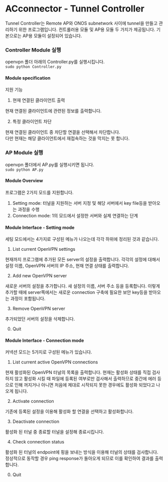 # ACconnector - Tunnel Controller

Tunnel Controller는 Remote AP와 ONOS subnetwork 사이에 tunnel을 만들고 관리하기 위한 프로그램입니다.
컨트롤러용 모듈 및 AP용 모듈 두 가지가 제공됩니다.
기본으로는 AP용 모듈이 설정되어 있습니다.

### Controller Module 실행
openvpn 폴더 아래의 Controller.py를 실행시킵니다.  
  `sudo python Controller.py`

#### Module specification
지원 기능

1. 현재 연결된 클라이언트 출력

  현재 연결된 클라이언트에 관련된 정보를 출력합니다.
  
2. 특정 클라이언트 차단

  현재 연결된 클라이언트 중 차단할 연결을 선택해서 차단합니다.  
  다만 현재는 해당 클라이언트에서 재접속하는 것을 막지는 못 합니다.


### AP Module 실행
openvpn 폴더에서 AP.py를 실행시키면 됩니다.  
  `sudo python AP.py`

#### Module Overview
프로그램은 2가지 모드를 지원합니다.  
1. Setting mode: 터널을 지원하는 서버 지정 및 해당 서버에서 key file등을 받아오는 과정을 수행  
2. Connection mode: 1의 모드에서 설정한 서버와 실제 연결하는 단계  


#### Module Interface - Setting mode
세팅 모드에서는 4가지로 구성된 메뉴가 나오는데 각각 하위에 정리된 것과 같습니다.

1. List current OpenVPN settings
  
  현재까지 프로그램에 추가된 모든 server의 설정을 출력합니다. 각각의 설정에 대해서 설정 이름, OpenVPN 서버의 IP 주소, 현재 연결 상태를 출력합니다.

2. Add new OpenVPN server
  
  새로운 서버의 설정을 추가합니다. 새 설정의 이름, 서버 주소 등을 등록합니다.
  이렇게 추가할 때에 server쪽에서는 새로운 connection 구축에 필요한 보안 key등을 받아오는 과정이 포함됩니다.

3. Remove OpenVPN server

  추가되었던 서버의 설정을 삭제합니다.
  
0. Quit

#### Module Interface - Connection mode
커넥션 모드는 5가지로 구성된 메뉴가 있습니다.

1. List current active OpenVPN connections
  
  현재 활성화된 OpenVPN 터널의 목록을 출력합니다. 현재는 활성화 상태를 직접 검사하지 않고 활성화 시킬 때 파일에 등록된 여부로만 검사해서 출력하므로 중간에 에러 등으로 인해 꺼지거나 아니면 처음에 제대로 시작되지 못한 경우에도 활성화 되었다고 나오게 됩니다.

2. Activate connection

  기존에 등록된 설정을 이용해 활성화 할 연결을 선택하고 활성화합니다.
  
3. Deactivate connection

  활성화 된 터널 중 종료할 터널을 설정해 종료시킵니다.
  
4. Check connection status
  
  활성화 된 터널의 endpoint에 핑을 보내는 방식을 이용해 터널의 상태를 검사합니다. 정상적으로 동작할 경우 ping response가 돌아오게 되므로 이를 확인하여 결과를 출력합니다.

0. Quit
